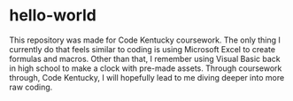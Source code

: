 # hello-world
This repository was made for Code Kentucky coursework. The only thing I currently do that feels similar to coding is using Microsoft Excel to create formulas and macros. Other than that, I remember using Visual Basic back in high school to make a clock with pre-made assets. Through coursework through, Code Kentucky, I will hopefully lead to me diving deeper into more raw coding.
